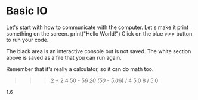 # Basic IO

Let's start with how to communicate with the computer.  Let's make it print something on the screen.
print("Hello World!")
Click on the blue >>> button to run your code.

The black area is an interactive console but is not saved.  The white section above is saved as a file that you can run again.

Remember that it's really a calculator, so it can do math too.
>>> 2 + 2
4
>>> 50 - 5*6
20
>>> (50 - 5.0*6) / 4
5.0
>>> 8 / 5.0

1.6

